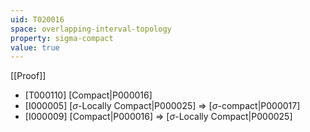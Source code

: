 ```yaml
---
uid: T020016
space: overlapping-interval-topology
property: sigma-compact
value: true
---
```

[[Proof]]

* [T000110] [Compact|P000016]
* [I000005] [$\sigma$-Locally Compact|P000025] => [$\sigma$-compact|P000017]
* [I000009] [Compact|P000016] => [$\sigma$-Locally Compact|P000025]

